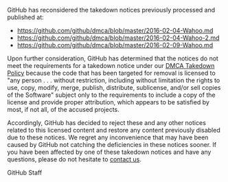 GitHub has reconsidered the takedown notices previously processed and published at:

- https://github.com/github/dmca/blob/master/2016-02-04-Wahoo.md
- https://github.com/github/dmca/blob/master/2016-02-04-Wahoo-2.md
- https://github.com/github/dmca/blob/master/2016-02-09-Wahoo.md

Upon further consideration, GitHub has determined that the notices do not meet the requirements for a takedown notice under our [DMCA Takedown Policy](https://help.github.com/articles/dmca-takedown-policy/) because the code that has been targeted for removal is licensed to "any person . . . without restriction, including without limitation the rights to use, copy, modify, merge, publish, distribute, sublicense, and/or sell copies of the Software" subject only to the requirements to include a copy of the license and provide proper attribution, which appears to be satisfied by most, if not all, of the accused projects. 

Accordingly, GitHub has decided to reject these and any other notices related to this licensed content and restore any content previously disabled due to these notices. We regret any inconvenience that may have been caused by GitHub not catching the deficiencies in these notices sooner. If you have been affected by one of these takedown notices and have any questions, please do not hesitate to [contact us](https://github.com/contact).

GitHub Staff
